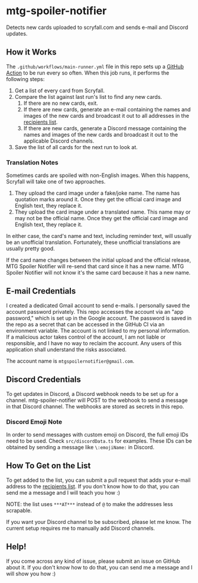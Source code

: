 # mtg-spoiler-notifier

Detects new cards uploaded to scryfall.com and sends e-mail and Discord updates.

## How it Works

The `.github/workflows/main-runner.yml` file in this repo sets up a
[GitHub Action](https://github.com/features/actions) to be run every so often.
When this job runs, it performs the following steps:

1. Get a list of every card from Scryfall.
1. Compare the list against last run's list to find any new cards.
    1. If there are no new cards, exit.
    1. If there are new cards, generate an e-mail containing the names and
       images of the new cards and broadcast it out to all addresses in the
       [recipients list](./recipients.json).
    1. If there are new cards, generate a Discord message containing the names
       and images of the new cards and broadcast it out to the applicable
       Discord channels.
1. Save the list of all cards for the next run to look at.

### Translation Notes

Sometimes cards are spoiled with non-English images. When this happens, Scryfall
will take one of two approaches.

1. They upload the card image under a fake/joke name. The name has quotation
   marks around it. Once they get the official card image and English text, they
   replace it.
1. They upload the card image under a translated name. This name may or may not
   be the official name. Once they get the official card image and English text,
   they replace it.

In either case, the card's name and text, including reminder text, will usually
be an unofficial translation. Fortunately, these unofficial translations are
usually pretty good.

If the card name changes between the initial upload and the official release,
MTG Spoiler Notifier will re-send that card since it has a new name. MTG Spoiler
Notifier will not know it's the same card because it has a new name.

## E-mail Credentials

I created a dedicated Gmail account to send e-mails. I personally saved the
account password privately. This repo accesses the account via an "app
password," which is set up in the Google account. The password is saved in the
repo as a secret that can be accessed in the GitHub CI via an environment
variable. The account is not linked to my personal information. If a malicious
actor takes control of the account, I am not liable or responsible, and I have
no way to reclaim the account. Any users of this application shall understand
the risks associated.

The account name is `mtgspoilernotifier@gmail.com`.

## Discord Credentials

To get updates in Discord, a Discord webhook needs to be set up for a channel.
mtg-spoiler-notifier will POST to the webhook to send a message in that Discord
channel. The webhooks are stored as secrets in this repo.

### Discord Emoji Note

In order to send messages with custom emoji on Discord, the full emoji IDs need
to be used. Check `src/discordData.ts` for examples. These IDs can be obtained
by sending a message like `\:emojiName:` in Discord.

## How To Get on the List

To get added to the list, you can submit a pull request that adds your e-mail
address to the [recipients list](./recipients.json). If you don't know how to do
that, you can send me a message and I will teach you how :)

NOTE: the list uses `***AT***` instead of `@` to make the addresses less
scrapable.

If you want your Discord channel to be subscribed, please let me know. The
current setup requires me to manually add Discord channels.

## Help!

If you come across any kind of issue, please submit an issue on GitHub about it.
If you don't know how to do that, you can send me a message and I will show you
how :)
